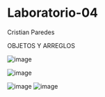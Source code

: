# Laboratorio-04

Cristian Paredes

OBJETOS Y ARREGLOS

![image](https://github.com/Cristiann-Paredes/Laboratorio04/assets/117744113/dc3950ae-745b-41dc-beb1-0562377f2eaf)

![image](https://github.com/Cristiann-Paredes/Laboratorio04/assets/117744113/b1b959b5-08cc-446a-ae2f-445be60dc730)

![image](https://github.com/Cristiann-Paredes/Laboratorio04/assets/117744113/637b0e89-11f9-4322-af16-f38db270e90b)
![image](https://github.com/Cristiann-Paredes/Laboratorio04/assets/117744113/0f41a1f4-bc9d-419a-a0ab-0ca013ffa652)



